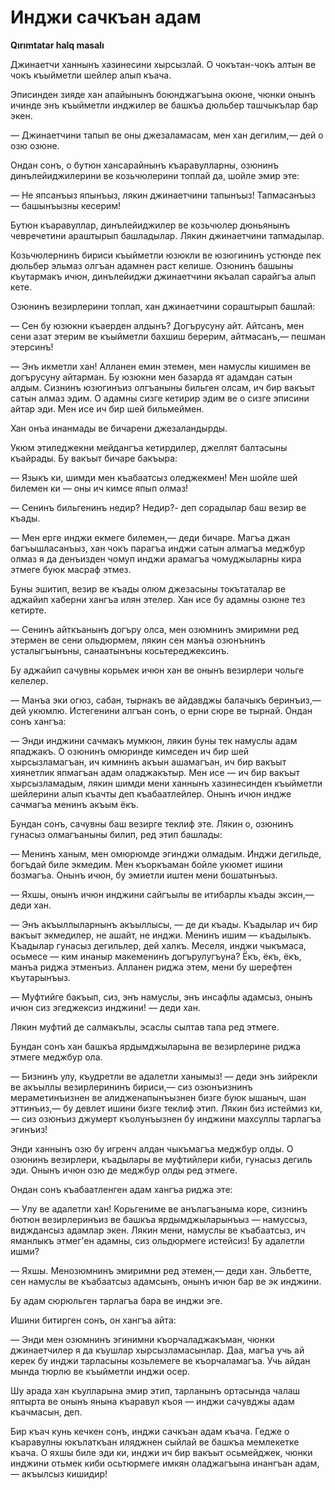 # Инджи сачкъан адам

__Qırımtatar halq masalı__

Джинаетчи ханнынъ хазинесини хырсызлай.
О чокътан-чокъ алтын ве чокъ къыйметли шейлер алып къача.

Эписинден зияде хан апайынынъ боюнджагъына окюне, чюнки онынъ ичинде энъ къыйметли инджилер ве башкъа дюльбер ташчыкълар бар экен.

— Джинаетчини тапып ве оны джезаламасам, мен хан дегилим,— дей о озю озюне.

Ондан сонъ, о бутюн хансарайнынъ къаравулларны, озюнинъ динълейиджилерини ве козьчюлерини топлай да, шойле эмир эте:

— Не япсанъыз япынъыз, лякин джинаетчини тапынъыз!
Тапмасанъыз — башынъызны кесерим!

Бутюн къаравуллар, динълейиджилер ве козьчюлер дюньянынъ чевречетини араштырып башладылар.
Лякин джинаетчини тапмадылар.

Козьчюлернинъ бириси къыйметли юзюкли ве юзюгининъ устюнде пек дюльбер эльмаз олгъан адамнен раст келише.
Озюнинъ башыны къутармакъ ичюн, динълейиджи джинаетчини якъалап сарайгъа алып кете.

Озюнинъ везирлерини топлап, хан джинаетчини сораштырып башлай:

— Сен бу юзюкни къаерден алдынъ?
Догърусуну айт.
Айтсанъ, мен сени азат этерим ве къыйметли бахшиш берерим, айтмасанъ,— пешман этерсинъ!

— Энъ икметли хан!
Алланен емин этемен, мен намуслы кишимен ве догърусуну айтарман.
Бу юзюкни мен базарда ят адамдан сатын алдым.
Сизнинъ юзюгинъиз олгъаныны бильген олсам, ич бир вакъыт сатын алмаз эдим.
О адамны сизге кетирир эдим ве о сизге эписини айтар эди.
Мен исе ич бир шей бильмеймен.

Хан онъа инанмады ве бичарени джезаландырды.

Укюм этиледжекни мейдангъа кетирдилер, джеллят балтасыны къайрады.
Бу вакъыт бичаре бакъыра:

— Языкъ ки, шимди мен къабаатсыз оледжекмен!
Мен шойле шей билемен ки — оны ич кимсе япып олмаз!

— Сенинъ бильгенинъ недир?
Недир?- деп сорадылар баш везир ве къады.

— Мен ерге инджи екмеге билемен,— деди бичаре.
Магъа джан багъышласанъыз, хан чокъ парагъа инджи сатын алмагъа меджбур олмаз я да денъизден чомуп инджи арамагъа чомуджыларны кира этмеге буюк масраф этмез.

Буны эшитип, везир ве къады олюм джезасыны токътаталар ве аджайип хаберни хангъа илян этелер.
Хан исе бу адамны озюне тез кетирте.

— Сенинъ айткъанынъ догъру олса, мен озюмнинъ эмиримни ред этермен ве сени ольдюрмем, лякин сен манъа озюнънинъ усталыгъынъны, санаатынъны косьтереджексинъ.

Бу аджайип сачувны корьмек ичюн хан ве онынъ везирлери чольге келелер.

— Манъа эки огюз, сабан, тырнакъ ве айдавджы балачыкъ беринъиз,— дей укюмлю. 
Истегенини алгъан сонъ, о ерни сюре ве тырнай.
Ондан сонъ хангъа:

— Энди инджини сачмакъ мумкюн, лякин буны тек намуслы адам япаджакъ.
О озюнинъ омюринде кимседен ич бир шей хырсызламагъан, ич кимнинъ акъын ашамагъан, ич бир вакъыт хиянетлик япмагъан адам оладжакътыр. 
Мен исе — ич бир вакъыт хырсызламадым, лякин шимди мени ханнынъ хазинесинден къыйметли шейлерини алып къачты деп къабаатлейлер.
Онынъ ичюн индже сачмагъа менинъ акъым ёкъ.

Бундан сонъ, сачувны баш везирге теклиф эте.
Лякин о, озюнинъ гунасыз олмагъаныны билип, ред этип башлады:

— Менинъ ханым, мен омюрюмде эгинджи олмадым.
Инджи дегильде, богъдай биле экмедим.
Мен къоркъаман бойле укюмет ишини бозмагъа.
Онынъ ичюн, бу эмиетли иштен мени бошатынъыз.

— Яхшы, онынъ ичюн инджини сайгъылы ве итибарлы къады эксин,— деди хан.

— Энъ акъыллыларнынъ акъыллысы, — де ди къады.
Къадылар ич бир вакъыт экмедилер, не ашайт, не инджи.
Менинъ ишим — къадылыкъ.
Къадылар гунасыз дегильлер, дей халкъ.
Меселя, инджи чыкъмаса, осьмесе — ким инаныр макеменинъ догърулугъуна?
Ёкъ, ёкъ, ёкъ, манъа риджа этменъиз.
Алланен риджа этем, мени бу шерефтен къутарынъыз.

— Муфтийге бакъып, сиз, энъ намуслы, энъ инсафлы адамсыз, онынъ ичюн сиз эгеджексиз инджини! — деди хан.

Лякин муфтий де салмакълы, эсаслы сылтав тапа ред этмеге.

Бундан сонъ хан башкъа ярдымджыларына ве везирлерине риджа этмеге меджбур ола.

— Бизнинъ улу, къудретли ве адалетли ханымыз! — деди энъ зийрекли ве акъыллы везирлерининъ бириси,— сиз озюнъизнинъ мераметинъизнен ве алидженапынъызнен бизге буюк ышаныч, шан эттинъиз,— бу девлет ишини бизге теклиф этип.
Лякин биз истеймиз ки,— сиз озюнъиз джумерт къолунъызнен бу инджини махсуллы тарлагъа эгинъиз!

Энди ханнынъ озю бу игренч алдан чыкъмагъа меджбур олды.
О озюнинъ везирлери, къадылары ве муфтийлери киби, гунасыз дегиль эди.
Онынъ ичюн озю де меджбур олды ред этмеге.

Ондан сонъ къабаатленген адам хангъа риджа эте:

— Улу ве адалетли хан!
Корьгениме ве анълагъаныма коре, сизнинъ бютюн везирлеринъиз ве башкъа ярдымджыларынъыз — намуссыз, видждансыз адамлар экен.
Лякин мени, намуслы ве къабаатсыз, ич яманлыкъ этмег'ен адамны, сиз ольдюрмеге истейсиз!
Бу адалетли ишми?

— Яхшы.
Менозюмнинъ эмиримни ред этемен,— деди хан.
Эльбетте, сен намуслы ве къабаатсыз адамсынъ, онынъ ичюн бар ве эк инджини.

Бу адам сюрюльген тарлагъа бара ве инджи эге.

Ишини битирген сонъ, он хангъа айта:

— Энди мен озюмнинъ эгинимни къорчаладжакъман, чюнки джинаетчилер я да къушлар хырсызламасынлар.
Даа, магъа учь ай керек бу инджи тарласыны козьлемеге ве къорчаламагъа.
Учь айдан мында тюрлю ве къыйметли инджи осер.

Шу арада хан къулларына эмир этип, тарланынъ ортасында чалаш яптырта ве онынъ янына къаравул къоя — инджи сачувджы адам къачмасын, деп.

Бир къач кунь кечкен сонъ, инджи сачкъан адам къача.
Гедже о къаравулны юкълаткъан иляджнен сыйлай ве башкъа мемлекетке къача.
О яхшы биле эди ки, инджи ич бир вакъыт осьмейджек, чюнки инджини отьмек киби осьтюрмеге имкян оладжагъына инангъан адам,— акъылсыз кишидир!
